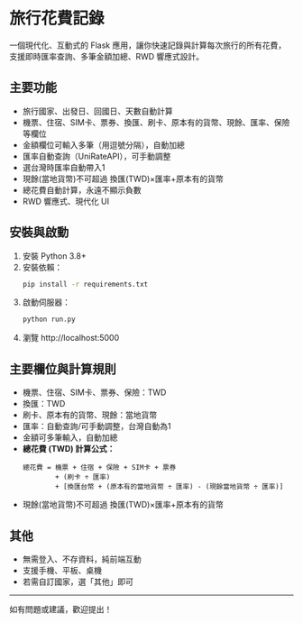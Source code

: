 # 旅行花費記錄

一個現代化、互動式的 Flask 應用，讓你快速記錄與計算每次旅行的所有花費，支援即時匯率查詢、多筆金額加總、RWD 響應式設計。

## 主要功能
- 旅行國家、出發日、回國日、天數自動計算
- 機票、住宿、SIM卡、票券、換匯、刷卡、原本有的貨幣、現餘、匯率、保險等欄位
- 金額欄位可輸入多筆（用逗號分隔），自動加總
- 匯率自動查詢（UniRateAPI），可手動調整
- 選台灣時匯率自動帶入1
- 現餘(當地貨幣)不可超過 換匯(TWD)×匯率+原本有的貨幣
- 總花費自動計算，永遠不顯示負數
- RWD 響應式、現代化 UI

## 安裝與啟動
1. 安裝 Python 3.8+
2. 安裝依賴：
   ```bash
   pip install -r requirements.txt
   ```
3. 啟動伺服器：
   ```bash
   python run.py
   ```
4. 瀏覽 http://localhost:5000

## 主要欄位與計算規則
- 機票、住宿、SIM卡、票券、保險：TWD
- 換匯：TWD
- 刷卡、原本有的貨幣、現餘：當地貨幣
- 匯率：自動查詢/可手動調整，台灣自動為1
- 金額可多筆輸入，自動加總
- **總花費 (TWD) 計算公式：**
  ```
  總花費 = 機票 + 住宿 + 保險 + SIM卡 + 票券
          + (刷卡 ÷ 匯率)
          + [換匯台幣 + (原本有的當地貨幣 ÷ 匯率) - (現餘當地貨幣 ÷ 匯率)]
  ```
- 現餘(當地貨幣)不可超過 換匯(TWD)×匯率+原本有的貨幣

## 其他
- 無需登入、不存資料，純前端互動
- 支援手機、平板、桌機
- 若需自訂國家，選「其他」即可

---
如有問題或建議，歡迎提出！ 